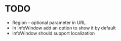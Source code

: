 TODO
====

* Region - optional parameter in URL
* In InfoWindow add an option to show it by default
* InfoWindow should support localization
